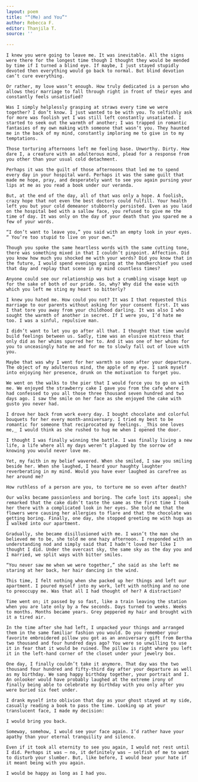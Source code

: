 ```yaml
---
layout: poem
title: "“(Me) and You”"
author: Rebecca F.
editor: Thanjila T.
source: ''

---
```

	I knew you were going to leave me. It was inevitable. All the signs were there for the longest time though I thought they would be mended by time if I turned a blind eye. If maybe, I just stayed stupidly devoted then everything would go back to normal. But blind devotion can’t cure everything.

	Or rather, my love wasn’t enough. How truly dedicated is a person who allows their marriage to fall through right in front of their eyes and constantly feels unsatisfied?

	Was I simply helplessly grasping at straws every time we were together? I don’t know. I just wanted to be with you. To selfishly ask for more was foolish yet I was still left constantly unsatiated. I started to seek out the warmth of another; I was trapped in romantic fantasies of my own making with someone that wasn’t you. They haunted me in the back of my mind, constantly imploring me to give in to my temptations.

	Those torturing afternoons left me feeling base. Unworthy. Dirty. How dare I, a creature with an adulterous mind, plead for a response from you other than your usual cold detachment.

	Perhaps it was the guilt of those afternoons that led me to spend every day in your hospital ward. Perhaps it was the same guilt that made me hope, pray, and desperately want to see you again pursing your lips at me as you read a book under our veranda.

	But, at the end of the day, all of that was only a hope. A foolish, crazy hope that not even the best doctors could fulfill. Your health left you but your cold demeanor stubbornly persisted. Even as you laid on the hospital bed with a sallow face, you refused to give me the time of day. It was only on the day of your death that you spared me a few of your words.

	“I don’t want to leave you,” you said with an empty look in your eyes. “ You’re too stupid to live on your own.”

	Though you spoke the same heartless words with the same cutting tone, there was something mixed in that I couldn’t pinpoint. Affection. Did you know how much you shocked me with your words? Did you know that in the future, I would spend evenings gazing at the handkerchief you used that day and replay that scene in my mind countless times?

	Anyone could see our relationship was but a crumbling visage kept up for the sake of both of our pride. So, why? Why did the ease with which you left me sting my heart so bitterly?

	I knew you hated me. How could you not? It was I that requested this marriage to our parents without asking for your consent first. It was I that tore you away from your childhood darling. It was also I who sought the warmth of another in secret. If I were you, I’d hate me too. I was a sinful, repulsive man.

	I didn’t want to let you go after all that. I thought that time would build feelings between us. Sadly, time was an elusive mistress that only did as her whims spurred her to. And it was one of her whims for you to unceasingly hate me and for me to slowly fall out of love with you.

	Maybe that was why I went for her warmth so soon after your departure. The object of my adulterous mind, the apple of my eye. I sank myself into enjoying her presence, drunk on the motivation to forget you.

	We went on the walks to the pier that I would force you to go on with me. We enjoyed the strawberry cake I gave you from the cafe where I had confessed to you all those three thousand seven hundred and two days ago. I saw the smile on her face as she enjoyed the cake with gusto you never had.

	I drove her back from work every day. I bought chocolate and colorful bouquets for her every month-anniversary. I tried my best to be romantic for someone that reciprocated my feelings. _This one loves me,_ I would think as she rushed to hug me when I opened the door.

	I thought I was finally winning the battle. I was finally living a new life, a life where all my days weren’t plagued by the sorrow of knowing you would never love me.

	Yet, my faith in my belief wavered. When she smiled, I saw you smiling beside her. When she laughed, I heard your haughty laughter reverberating in my mind. Would you have ever laughed as carefree as her around me?

	How ruthless of a person are you, to torture me so even after death?

	Our walks became passionless and boring. The cafe lost its appeal; she remarked that the cake didn’t taste the same as the first time I took her there with a complicated look in her eyes. She told me that the flowers were causing her allergies to flare and that the chocolate was getting boring. Finally, one day, she stopped greeting me with hugs as I walked into our apartment.

	Gradually, she became disillusioned with me. I wasn’t the man she believed me to be, she told me one hazy afternoon. I responded with an understanding nod and simply said that I hadn’t loved her like I thought I did. Under the overcast sky, the same sky as the day you and I married, we split ways with bitter smiles.

	“You never saw me when we were together,” she said as she left me staring at her back, her hair dancing in the wind.

	This time, I felt nothing when she packed up her things and left our apartment. I poured myself into my work, left with nothing and no one to preoccupy me. Was that all I had thought of her? A distraction?

	Time went on; it passed by so fast, like a train leaving the station when you are late only by a few seconds. Days turned to weeks. Weeks to months. Months became years. Grey peppered my hair and brought with it a tired air.

	In the time after she had left, I unpacked your things and arranged them in the same familiar fashion you would. Do you remember your favorite embroidered pillow you got as an anniversary gift from Bertha two thousand and four hundred days ago? You were so unwilling to use it in fear that it would be ruined. The pillow is right where you left it in the left-hand corner of the closet under your jewelry box.

	One day, I finally couldn’t take it anymore. That day was the two thousand four hundred and fifty-third day after your departure as well as my birthday. We sang happy birthday together, your portrait and I. An onlooker would have probably laughed at the extreme irony of finally being able to celebrate my birthday with you only after you were buried six feet under.

	I drank myself into oblivion that day as your ghost stayed at my side, casually reading a book to pass the time. Looking up at your translucent face, I made my decision:

	I would bring you back.

	Someway, somehow, I would see your face again. I’d rather have your apathy than your eternal tranquility and silence.

	Even if it took all eternity to see you again, I would not rest until I did. Perhaps it was — no, it definitely was — selfish of me to want to disturb your slumber. But, like before, I would bear your hate if it meant being with you again.

	I would be happy as long as I had you.